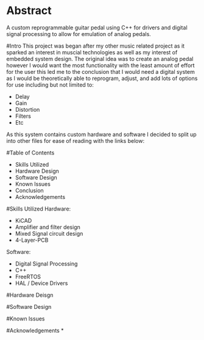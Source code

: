# Abstract 
  A custom reprogrammable guitar pedal using C++ for drivers and digital signal processing to allow for emulation of analog pedals.

#Intro 
  This project was began after my other music related project as it sparked an interest in muscial technologies as well as my interest of embedded system design. The original idea was to create an analog pedal however I would want the most functionality with the least amount of effort for the user this led me to the conclusion that I would need a digital system as I would be theoretically able to reprogram, adjust, and add lots of options for use including but not limited to:

  * Delay 
  * Gain 
  * Distortion 
  * Filters
  * Etc


As this system contains custom hardware and software I decided to split up into other files for ease of reading with the links below:


#Table of Contents 
 * Skills Utilized 
 * Hardware Design
 * Software Design
 * Known Issues
 * Conclusion
 * Acknowledgements

#Skills Utilized
Hardware:
* KiCAD
* Amplifier and filter design
* Mixed Signal circuit design
* 4-Layer-PCB

Software:
* Digital Signal Processing
* C++
* FreeRTOS
* HAL / Device Drivers

#Hardware Deisgn

#Software Design

#Known Issues

#Acknowledgements
* 
